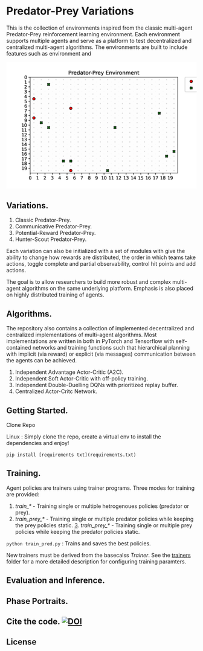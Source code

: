 ﻿# Predator-Prey Variations

This is the collection of environments inspired from the classic multi-agent Predator-Prey reinforcement learning environment. Each environment supports multiple agents and serve as a platform to test decentralized and centralized multi-agent algorithms. The environments are built to include features such as environment and 

![](data/renders/env-gif.gif)

## Variations.

1. Classic Predator-Prey.
2. Communicative Predator-Prey.
3. Potential-Reward Predator-Prey.
4. Hunter-Scout Predator-Prey.

Each variation can also be initialized with a set of modules with give the ability to change how rewards are distributed, the order in which teams take actions, toggle complete and partial observability, control hit points and add actions. 

The goal is to allow researchers to build more robust and complex multi-agent algorithms on the same underlying platform. Emphasis is also placed on highly distributed training of agents. 

## Algorithms.

The repository also contains a collection of implemented decentralized and centralized implementations of multi-agent algorithms. Most implementations are written in both in PyTorch and Tensorflow with self-contained networks and training functions such that hierarchical planning with implicit (via reward) or explicit (via messages) communication between the agents can be achieved. 

1. Independent Advantage Actor-Critic (A2C).
2. Independent Soft Actor-Critic with off-policy training.
3. Independent Double-Duelling DQNs with prioritized replay buffer.
4. Centralized Actor-Critc Network. 

## Getting Started. 

Clone Repo

Linux : Simply clone the repo, create a virtual env to install the dependencies and enjoy!

```
pip install [requirements txt](requirements.txt)
```

 ## Training.

Agent policies are trainers using trainer programs. Three modes for training are provided:
 1. *train_\** - Training single or multiple hetrogenoues policies (predator or prey).
 2. *train_prey_\** - Training single or multiple predator policies while keeping the prey policies static. 
 [3](3). *train_prey_\** - Training single or multiple prey policies while keeping the predator policies static. 

`python train_pred.py` : Trains and saves the best policies.

New trainers must be derived from the  basecalss *Trainer*. See the [trainers]() folder for a more detailed description for configuring training paramters.

## Evaluation and Inference. 

## Phase Portraits.

## Cite the code. [![DOI](https://zenodo.org/badge/465910763.svg)](https://zenodo.org/badge/latestdoi/465910763)

## License
